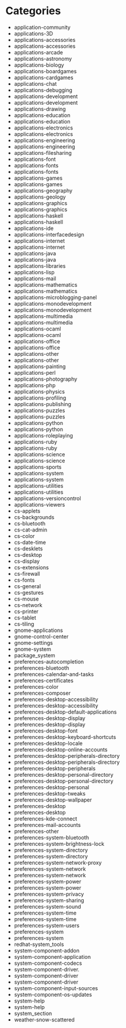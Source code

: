# Categories

- application-community
- applications-3D
- applications-accessories
- applications-accessories
- applications-arcade
- applications-astronomy
- applications-biology
- applications-boardgames
- applications-cardgames
- applications-chat
- applications-debugging
- applications-development
- applications-development
- applications-drawing
- applications-education
- applications-education
- applications-electronics
- applications-electronics
- applications-engineering
- applications-engineering
- applications-filesharing
- applications-font
- applications-fonts
- applications-fonts
- applications-games
- applications-games
- applications-geography
- applications-geology
- applications-graphics
- applications-graphics
- applications-haskell
- applications-haskell
- applications-ide
- applications-interfacedesign
- applications-internet
- applications-internet
- applications-java
- applications-java
- applications-libraries
- applications-lisp
- applications-mail
- applications-mathematics
- applications-mathematics
- applications-microblogging-panel
- applications-monodevelopment
- applications-monodevelopment
- applications-multimedia
- applications-multimedia
- applications-ocaml
- applications-ocaml
- applications-office
- applications-office
- applications-other
- applications-other
- applications-painting
- applications-perl
- applications-photography
- applications-php
- applications-physics
- applications-profiling
- applications-publishing
- applications-puzzles
- applications-puzzles
- applications-python
- applications-python
- applications-roleplaying
- applications-ruby
- applications-ruby
- applications-science
- applications-science
- applications-sports
- applications-system
- applications-system
- applications-utilities
- applications-utilities
- applications-versioncontrol
- applications-viewers
- cs-applets
- cs-backgrounds
- cs-bluetooth
- cs-cat-admin
- cs-color
- cs-date-time
- cs-desklets
- cs-desktop
- cs-display
- cs-extensions
- cs-firewall
- cs-fonts
- cs-general
- cs-gestures
- cs-mouse
- cs-network
- cs-printer
- cs-tablet
- cs-tiling
- gnome-applications
- gnome-control-center
- gnome-settings
- gnome-system
- package_system
- preferences-autocompletion
- preferences-bluetooth
- preferences-calendar-and-tasks
- preferences-certificates
- preferences-color
- preferences-composer
- preferences-desktop-accessibility
- preferences-desktop-accessibility
- preferences-desktop-default-applications
- preferences-desktop-display
- preferences-desktop-display
- preferences-desktop-font
- preferences-desktop-keyboard-shortcuts
- preferences-desktop-locale
- preferences-desktop-online-accounts
- preferences-desktop-peripherals-directory
- preferences-desktop-peripherals-directory
- preferences-desktop-peripherals
- preferences-desktop-personal-directory
- preferences-desktop-personal-directory
- preferences-desktop-personal
- preferences-desktop-tweaks
- preferences-desktop-wallpaper
- preferences-desktop
- preferences-desktop
- preferences-kde-connect
- preferences-mail-accounts
- preferences-other
- preferences-system-bluetooth
- preferences-system-brightness-lock
- preferences-system-directory
- preferences-system-directory
- preferences-system-network-proxy
- preferences-system-network
- preferences-system-network
- preferences-system-power
- preferences-system-power
- preferences-system-privacy
- preferences-system-sharing
- preferences-system-sound
- preferences-system-time
- preferences-system-time
- preferences-system-users
- preferences-system
- preferences-system
- redhat-system_tools
- system-component-addon
- system-component-application
- system-component-codecs
- system-component-driver.
- system-component-driver
- system-component-driver
- system-component-input-sources
- system-component-os-updates
- system-help
- system-help
- system_section
- weather-snow-scattered
